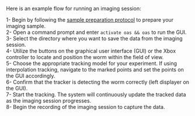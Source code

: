 Here is an example flow for running an imaging session:

1- Begin by following the [sample preparation protocol](sample_preparation.md) to prepare your imaging sample.  
2- Open a command prompt and enter `activate oas && oas` to run the GUI.  
3- Select the directory where you want to save the data from the imaging session.  
4- Utilize the buttons on the graphical user interface (GUI) or the Xbox controller to locate and position the worm within the field of view.  
5- Choose the appropriate tracking model for your experiment. If using interpolation tracking, navigate to the marked points and set the points on the GUI accordingly.  
6- Confirm that the tracker is detecting the worm correctly (left displayer on the GUI).  
7- Start the tracking. The system will continuously update the tracked data as the imaging session progresses.  
8- Begin the recording of the imaging session to capture the data.  
